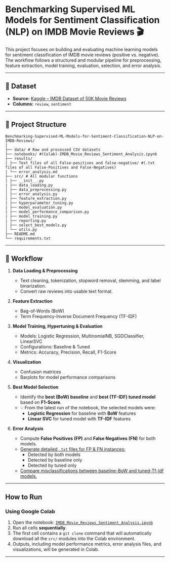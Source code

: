 # Benchmarking Supervised ML Models for Sentiment Classification (NLP) on IMDB Movie Reviews 🎬

This project focuses on building and evaluating machine learning models for sentiment classification of IMDB movie reviews (positive vs. negative). The workflow follows a structured and modular pipeline for preprocessing, feature extraction, model training, evaluation, selection, and error analysis.

---

## 📂 Dataset

- **Source:** [Kaggle – IMDB Dataset of 50K Movie Reviews](https://www.kaggle.com/datasets/lakshmi25npathi/imdb-dataset-of-50k-movie-reviews)  
- **Columns:** `review`, `sentiment`  
---

## 🧰 Project Structure
```
Benchmarking-Supervised-ML-Models-for-Sentiment-Classification-NLP-on-IMDB-Reviews/
│
├── data/ # Raw and processed CSV datasets
├── notebooks/ #(Colab)-IMDB_Movie_Reviews_Sentiment_Analysis.ipynb
├── results/
| ├── Text files of all False-positives and false-negative/ #(.txt files of all False-Positives and False-Negatives)
| └── error_analysis.md 
├── src/ # All modular functions
| ├── __init__.py
| ├── data_loading.py
│ ├── data_preprocessing.py
│ ├── error_analysis.py
│ ├── feature_extraction.py
| ├── hyperparameter_tuning.py
| ├── model_evaluation.py
| ├── model_performance_comparison.py
| ├── model_training.py
| ├── reporting.py
│ ├── select_best_models.py
│ └── utils.py
├── README.md
└── requirements.txt
```
---

## 🔹 Workflow

1. **Data Loading & Preprocessing**  
   - Text cleaning, tokenization, stopword removal, stemming, and label binarization.  
   - Convert raw reviews into usable text format.

2. **Feature Extraction**  
   - Bag-of-Words (BoW)  
   - Term Frequency-Inverse Document Frequency (TF-IDF)

3. **Model Training, Hypertuning & Evaluation**  
   - Models: Logistic Regression, MultinomialNB, SGDClassifier, LinearSVC  
   - Configurations: Baseline & Tuned  
   - Metrics: Accuracy, Precision, Recall, F1-Score  

4. **Visualization**  
   - Confusion matrices  
   - Barplots for model performance comparisons

5. **Best Model Selection**  
   - Identify the **best (BoW) baseline** and **best (TF-IDF) tuned model** based on **F1-Score**.  
   - 💡 From the latest run of the notebook, the selected models were:  
     - **Logistic Regression** for baseline with **BoW** features  
     - **Linear SVC** for tuned model with **TF-IDF** features
     
6. **Error Analysis**  
   - Compute **False Positives (FP)** and **False Negatives (FN)** for both models.
   - [Generate detailed `.txt` files for FP & FN instances:](https://github.com/TuliDas/Benchmarking-Supervised-ML-Models-for-Sentiment-Classification-NLP-on-IMDB-Reviews/tree/main/results/Text%20files%20of%20all%20False-positives%20and%20false-negative)
     - Detected by both models
     - Detected by baseline only
     - Detected by tuned only  
   - [Compare misclassifications between baseline-BoW and tuned-Tf-Idf models.](https://github.com/TuliDas/Benchmarking-Supervised-ML-Models-for-Sentiment-Classification-NLP-on-IMDB-Reviews/blob/main/results/error_analysis.md)  

---

## How to Run

### Using Google Colab
1. Open the notebook: [`IMDB_Movie_Reviews_Sentiment_Analysis.ipynb`](notebooks/IMDB_Movie_Reviews_Sentiment_Analysis.ipynb)  
2. Run all cells **sequentially**.  
3. The first cell contains a `git clone` command that will automatically download all the `src/` modules into the Colab environment.  
4. Outputs, including model performance metrics, error analysis files, and visualizations, will be generated in Colab.  
---
